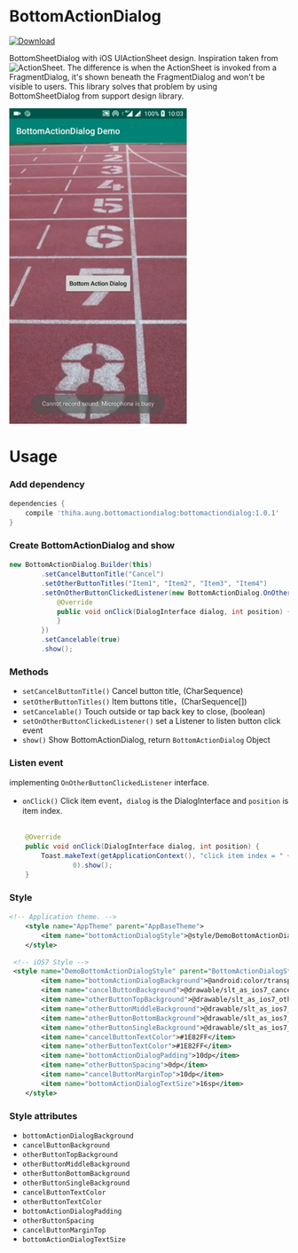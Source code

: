 # BottomActionDialog
[ ![Download](https://api.bintray.com/packages/aungthiha/maven/BottomActionDialog/images/download.svg)](https://bintray.com/aungthiha/maven/BottomActionDialog/_latestVersion)

BottomSheetDialog with iOS UIActionSheet design. Inspiration taken from ![ActionSheet](https://github.com/baoyongzhang/android-ActionSheet). The difference is when the ActionSheet is invoked from a FragmentDialog, it's shown beneath the FragmentDialog and won't be visible to users. This library solves that problem by using BottomSheetDialog from support design library.

<img src="https://raw.githubusercontent.com/aungthiha/BottomActionDialog/master/demo.gif" width="320" alt="Demo Gif"/>

# Usage

### Add dependency

```groovy
dependencies {
    compile 'thiha.aung.bottomactiondialog:bottomactiondialog:1.0.1'
}
```

### Create BottomActionDialog and show

```java
new BottomActionDialog.Builder(this)
        .setCancelButtonTitle("Cancel")
        .setOtherButtonTitles("Item1", "Item2", "Item3", "Item4")
        .setOnOtherButtonClickedListener(new BottomActionDialog.OnOtherButtonClickedListener() {
            @Override
            public void onClick(DialogInterface dialog, int position) {
            }
        })
        .setCancelable(true)
        .show();
```

### Methods

* `setCancelButtonTitle()` Cancel button title, (CharSequence)
* `setOtherButtonTitles()` Item buttons title，(CharSequence[])
* `setCancelable()` Touch outside or tap back key to close, (boolean)
* `setOnOtherButtonClickedListener()` set a Listener to listen button click event
* `show()` Show BottomActionDialog, return `BottomActionDialog` Object

### Listen event

implementing `OnOtherButtonClickedListener` interface.
* `onClick()` Click item event，`dialog` is the DialogInterface and `position` is item index.

```java

	@Override
    public void onClick(DialogInterface dialog, int position) {
    	Toast.makeText(getApplicationContext(), "click item index = " + position,
				0).show();
    }
```

### Style

```xml
<!-- Application theme. -->
    <style name="AppTheme" parent="AppBaseTheme">
        <item name="bottomActionDialogStyle">@style/DemoBottomActionDialogStyle</item>
    </style>
```

```xml
 <!-- iOS7 Style -->
 <style name="DemoBottomActionDialogStyle" parent="BottomActionDialogStyle">
        <item name="bottomActionDialogBackground">@android:color/transparent</item>
        <item name="cancelButtonBackground">@drawable/slt_as_ios7_cancel_bt</item>
        <item name="otherButtonTopBackground">@drawable/slt_as_ios7_other_bt_top</item>
        <item name="otherButtonMiddleBackground">@drawable/slt_as_ios7_other_bt_middle</item>
        <item name="otherButtonBottomBackground">@drawable/slt_as_ios7_other_bt_bottom</item>
        <item name="otherButtonSingleBackground">@drawable/slt_as_ios7_other_bt_single</item>
        <item name="cancelButtonTextColor">#1E82FF</item>
        <item name="otherButtonTextColor">#1E82FF</item>
        <item name="bottomActionDialogPadding">10dp</item>
        <item name="otherButtonSpacing">0dp</item>
        <item name="cancelButtonMarginTop">10dp</item>
        <item name="bottomActionDialogTextSize">16sp</item>
    </style>
```

### Style attributes
* `bottomActionDialogBackground`
* `cancelButtonBackground`
* `otherButtonTopBackground`
* `otherButtonMiddleBackground`
* `otherButtonBottomBackground`
* `otherButtonSingleBackground`
* `cancelButtonTextColor`
* `otherButtonTextColor`
* `bottomActionDialogPadding`
* `otherButtonSpacing`
* `cancelButtonMarginTop`
* `bottomActionDialogTextSize`


